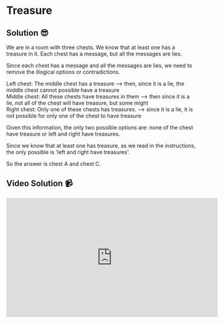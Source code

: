 # Treasure

## Solution 😎

We are in a room with three chests. We know that at least one has a treasure in it. Each chest has a message, but all the messages are lies.

Since each chest has a message and all the messages are lies, we need to remove the illogical options or contradictions.

Left chest: The middle chest has a treasure --> then, since it is a lie, the middle chest cannot possible have a treasure <br>
Middle chest: All these chests have treasures in them --> then since it is a lie, not all of the chest will have treasure, but some might <br>
Right chest: Only one of these chests has treasures. --> since it is a lie, it is not possible for only one of the chest to have treasure <br>

Given this information, the only two possible options are: none of the chest have treasure or left and right have treasures.

Since we know that at least one has treasure, as we read in the instructions, the only possible is 'left and right have treasures'.

So the answer is chest A and chest C.

## Video Solution 📹

<iframe width="560" height="315" src="https://www.youtube.com/embed/TB9rZmJmJDQ" title="YouTube video player" frameborder="0" allow="accelerometer; autoplay; clipboard-write; encrypted-media; gyroscope; picture-in-picture; web-share" allowfullscreen></iframe>
